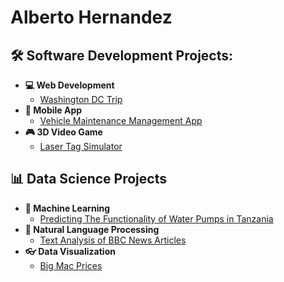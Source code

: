 <h1>Alberto Hernandez</h1>

<h2>🛠️ Software Development Projects:</h2>

- <b>💻 Web Development</b>
  - [Washington DC Trip](https://github.com/al-hernandez/WashingtonDCRegistration)
- <b>📱 Mobile App</b>
  - [Vehicle Maintenance Management App](https://github.com/al-hernandez/VehicleMaintenanceApp)
- <b>🎮 3D Video Game</b>
  - [Laser Tag Simulator](https://github.com/al-hernandez/3DVideoGame)


<h2>📊 Data Science Projects</h2>

- <b>🧮 Machine Learning</b>
  - [Predicting The Functionality of Water Pumps in Tanzania](https://github.com/al-hernandez/TanzaniaWaterPumps)
- <b>📖 Natural Language Processing</b>
   - [Text Analysis of BBC News Articles](https://github.com/al-hernandez/NewsTextAnalysis)
- <b>👓 Data Visualization</b>
   - [Big Mac Prices](https://github.com/al-hernandez/BigMacPrices)




<!--
**al-hernandez/al-hernandez** is a ✨ _special_ ✨ repository because its `README.md` (this file) appears on your GitHub profile.
-->
